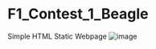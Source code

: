 # F1_Contest_1_Beagle
Simple HTML Static Webpage
![image](https://github.com/Jeba3210/F1_Contest_1_Beagle/assets/137270674/cf436f9e-17ab-40c1-986e-629ce33293f8)
